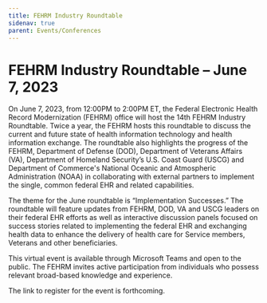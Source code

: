 ```yaml
---
title: FEHRM Industry Roundtable
sidenav: true
parent: Events/Conferences
---
```

# FEHRM Industry Roundtable – June 7, 2023

On June 7, 2023, from 12:00PM to 2:00PM ET, the Federal Electronic Health Record Modernization (FEHRM) office will host the 14th FEHRM Industry Roundtable. Twice a year, the FEHRM hosts this roundtable to discuss the current and future state of health information technology and health information exchange. The roundtable also highlights the progress of the FEHRM, Department of Defense (DOD), Department of Veterans Affairs (VA), Department of Homeland Security’s U.S. Coast Guard (USCG) and Department of Commerce's National Oceanic and Atmospheric Administration (NOAA) in collaborating with external partners to implement the single, common federal EHR and related capabilities.  

The theme for the June roundtable is “Implementation Successes.” The roundtable will feature updates from FEHRM, DOD, VA and USCG leaders on their federal EHR efforts as well as interactive discussion panels focused on success stories related to implementing the federal EHR and exchanging health data to enhance the delivery of health care for Service members, Veterans and other beneficiaries. 

This virtual event is available through Microsoft Teams and open to the public. The FEHRM invites active participation from individuals who possess relevant broad-based knowledge and experience.

The link to register for the event is forthcoming.